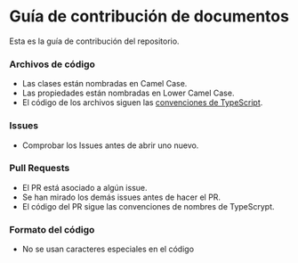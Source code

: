 # Guía de contribución de documentos

Esta es la guía de contribución del repositorio.

### Archivos de código

* Las clases están nombradas en Camel Case.
* Las propiedades están nombradas en Lower Camel Case.
* El código de los archivos siguen las [convenciones de TypeScript](https://google.github.io/styleguide/tsguide.html).

### Issues

* Comprobar los Issues antes de abrir uno nuevo.

### Pull Requests

* El PR está asociado a algún issue.
* Se han mirado los demás issues antes de hacer el PR.
* El código del PR sigue las convenciones de nombres de TypeScrypt.

### Formato del código

* No se usan caracteres especiales en el código